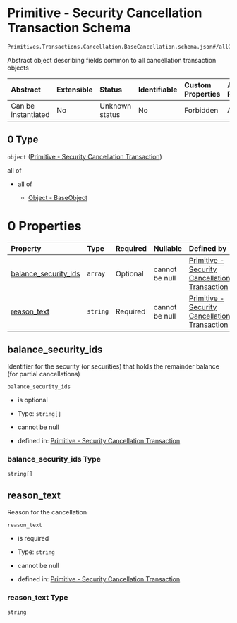 # Primitive - Security Cancellation Transaction Schema

```txt
Primitives.Transactions.Cancellation.BaseCancellation.schema.json#/allOf/0
```

Abstract object describing fields common to all cancellation transaction objects

| Abstract            | Extensible | Status         | Identifiable | Custom Properties | Additional Properties | Access Restrictions | Defined In                                                                                                                                          |
| :------------------ | :--------- | :------------- | :----------- | :---------------- | :-------------------- | :------------------ | :-------------------------------------------------------------------------------------------------------------------------------------------------- |
| Can be instantiated | No         | Unknown status | No           | Forbidden         | Allowed               | none                | [PlanSecurityCancellation.schema.json*](../../schema/objects/transactions/cancellation/PlanSecurityCancellation.schema.json "open original schema") |

## 0 Type

`object` ([Primitive - Security Cancellation Transaction](plansecuritycancellation-allof-primitive---security-cancellation-transaction.md))

all of

*   all of

    *   [Object - BaseObject](issuer-allof-object---baseobject.md "check type definition")

# 0 Properties

| Property                                      | Type     | Required | Nullable       | Defined by                                                                                                                                                                                                                             |
| :-------------------------------------------- | :------- | :------- | :------------- | :------------------------------------------------------------------------------------------------------------------------------------------------------------------------------------------------------------------------------------- |
| [balance_security_ids](#balance_security_ids) | `array`  | Optional | cannot be null | [Primitive - Security Cancellation Transaction](basecancellation-properties-security-cancellation---balance-security-id-array.md "Primitives.Transactions.Cancellation.BaseCancellation.schema.json#/properties/balance_security_ids") |
| [reason_text](#reason_text)                   | `string` | Required | cannot be null | [Primitive - Security Cancellation Transaction](basecancellation-properties-reason_text.md "Primitives.Transactions.Cancellation.BaseCancellation.schema.json#/properties/reason_text")                                                |

## balance_security_ids

Identifier for the security (or securities) that holds the remainder balance (for partial cancellations)

`balance_security_ids`

*   is optional

*   Type: `string[]`

*   cannot be null

*   defined in: [Primitive - Security Cancellation Transaction](basecancellation-properties-security-cancellation---balance-security-id-array.md "Primitives.Transactions.Cancellation.BaseCancellation.schema.json#/properties/balance_security_ids")

### balance_security_ids Type

`string[]`

## reason_text

Reason for the cancellation

`reason_text`

*   is required

*   Type: `string`

*   cannot be null

*   defined in: [Primitive - Security Cancellation Transaction](basecancellation-properties-reason_text.md "Primitives.Transactions.Cancellation.BaseCancellation.schema.json#/properties/reason_text")

### reason_text Type

`string`
